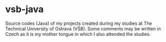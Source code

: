 # vsb-java
Source codes (Java) of my projects created during my studies at The Technical University of Ostrava (VŠB). Some comments may be written in Czech as it is my mother tongue in which I also attended the studies.
